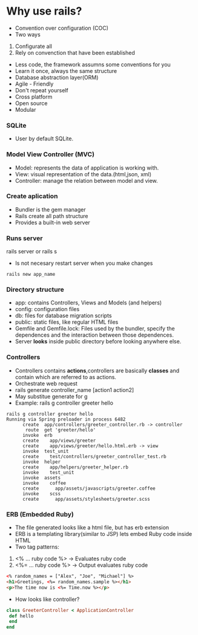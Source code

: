 
# Why use rails?
* Convention over configuration (COC)
* Two ways 
 1. Configurate all
 2. Rely on convenction that have been established
* Less code, the framework assumns some conventions for you
* Learn it once, always the same structure
* Database abstraction layer(ORM)
* Agile - Friendly
* Don't repeat yourself
* Cross platform
* Open source
* Modular

### SQLite
* User by default SQLite.
### Model View Controller (MVC)
* Model: represents the data of application is working with.
* View: visual representation of the data.(html,json, xml)
* Controller: manage the relation between model and view.

### Create aplication
* Bundler is the gem manager
* Rails create all path structure
* Provides a built-in web server

### Runs server
rails server or rails s
* Is not necesary restart server when you make changes

```
rails new app_name
```
### Directory structure
* app: contains Controllers, Views and Models (and helpers)
* config: configuration files
* db: files for database migration scripts
* public: static files, like regular HTML files
* Gemfile and Gemfile.lock: Files used by the bundler, specify the dependences and the interaction between those dependences.
* Server **looks** inside public directory before looking anywhere else.

### Controllers

* Controllers contains **actions**,controllers are basically **classes** and contain which are referred to as actions.
* Orchestrate web request
* rails generate controller_name [action1 action2]
* May substitue generate for g
* Example: rails g controller greeter hello

```
rails g controller greeter hello
Running via Spring preloader in process 6482
      create  app/controllers/greeter_controller.rb -> controller
       route  get 'greeter/hello'
      invoke  erb
      create    app/views/greeter
      create    app/views/greeter/hello.html.erb -> view
      invoke  test_unit
      create    test/controllers/greeter_controller_test.rb
      invoke  helper
      create    app/helpers/greeter_helper.rb
      invoke    test_unit
      invoke  assets
      invoke    coffee
      create      app/assets/javascripts/greeter.coffee
      invoke    scss
      create      app/assets/stylesheets/greeter.scss
```

### ERB (Embedded Ruby)
* The file generated looks like a html file, but has erb extension
* ERB is a templating library(similar to JSP) lets embed Ruby code inside HTML
* Two tag patterns:
 1. <% ... ruby code %>  -> Evaluates ruby code
 2. <%= ... ruby code %>  -> Output evaluates ruby code
 
 ```html
<% random_names = ["Alex", "Joe", "Michael"] %>
<h1>Greetings, <%= random_names.sample %></h1>
<p>The time now is <%= Time.now %></p>
 ```
 * How looks like controller?
 ```ruby
 class GreeterController < ApplicationController
  def hello
  end
end
 ```
